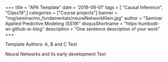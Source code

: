 +++ title = "APA Template" date = '2019-08-01' tags = [ "Causal Inference", "Class19",] categories = ["Course projects"] banner = "img/seminar/nn_fundamentals/neuralNetworkKlein.jpg" author = "Seminar Applied Predictive Modeling (SS19)" disqusShortname = "https-humbodt-wi-github-io-blog" description = "One sentence description of your work" +++

Template
Authors: A, B and C
Text

Neural Networks and its early development
Text